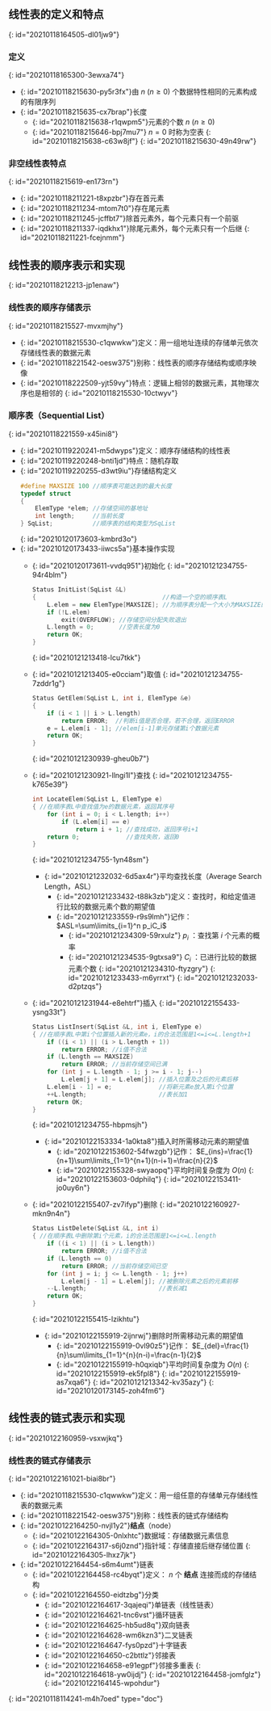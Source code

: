 ## 线性表的定义和特点
{: id="20210118164505-dl01jw9"}

### 定义
{: id="20210118165300-3ewxa74"}

- {: id="20210118215630-py5r3fx"}由 $n\ (n\geq0)$ 个数据特性相同的元素构成的有限序列
- {: id="20210118215635-cx7brap"}长度
  - {: id="20210118215638-r1qwpm5"}元素的个数 $n\ (n\geq 0)$
  - {: id="20210118215646-bpj7mu7"} $n=0$ 时称为空表
  {: id="20210118215638-c63w8jf"}
{: id="20210118215630-49n49rw"}

### 非空线性表特点
{: id="20210118215619-en173rn"}

- {: id="20210118211221-t8xpzbr"}存在首元素
- {: id="20210118211234-mtom7t0"}存在尾元素
- {: id="20210118211245-jcffbt7"}除首元素外，每个元素只有一个前驱
- {: id="20210118211337-iqdkhx1"}除尾元素外，每个元素只有一个后继
{: id="20210118211221-fcejnmm"}

## 线性表的顺序表示和实现
{: id="20210118212213-jp1enaw"}

### 线性表的顺序存储表示
{: id="20210118215527-mvxmjhy"}

- {: id="20210118215530-c1qwwkw"}定义：用一组地址连续的存储单元依次存储线性表的数据元素
- {: id="20210118221542-oesw375"}别称：线性表的顺序存储结构或顺序映像
- {: id="20210118222509-yjt59vy"}特点：逻辑上相邻的数据元素，其物理次序也是相邻的
{: id="20210118215530-10ctwyv"}

### 顺序表（Sequential List）
{: id="20210118221559-x45ini8"}

- {: id="20210119220241-m5dwyps"}定义：顺序存储结构的线性表
- {: id="20210119220248-bnti1jd"}特点：随机存取
- {: id="20210119220255-d3wt9iu"}存储结构定义
  ```cpp
  #define MAXSIZE 100 //顺序表可能达到的最大长度
  typedef struct
  {
      ElemType *elem; //存储空间的基地址
      int length;     //当前长度
  } SqList;           //顺序表的结构类型为SqList
  ```
  {: id="20210120173603-kmbrd3o"}
- {: id="20210120173433-iiwcs5a"}基本操作实现
  - {: id="20210120173611-vvdq951"}初始化
    {: id="20210121234755-94r4blm"}

    ```cpp
    Status InitList(SqList &L)
    {                                   //构造一个空的顺序表L
        L.elem = new ElemType[MAXSIZE]; //为顺序表分配一个大小为MAXSIZE的数组空间
        if (!L.elem)
            exit(OVERFLOW); //存储空间分配失败退出
        L.length = 0;       //空表长度为0
        return OK;
    }
    ```
    {: id="20210121213418-lcu7tkk"}
  - {: id="20210121213405-e0cciam"}取值
    {: id="20210121234755-7zddr1g"}

    ```cpp
    Status GetElem(SqList L, int i, ElemType &e)
    {
        if (i < 1 || i > L.length)
            return ERROR;  //判断i值是否合理，若不合理，返回ERROR
        e = L.elem[i - 1]; //elem[i-1]单元存储第i个数据元素
        return OK;
    }
    ```
    {: id="20210121230939-gheu0b7"}
  - {: id="20210121230921-llngi1l"}查找
    {: id="20210121234755-k765e39"}

    ```cpp
    int LocateElem(SqList L, ElemType e)
    { //在顺序表L中查找值为e的数据元素，返回其序号
        for (int i = 0; i < L.length; i++)
            if (L.elem[i] == e)
                return i + 1; //查找成功，返回序号i+1
        return 0;             //查找失败，返回0
    }
    ```
    {: id="20210121234755-1yn48sm"}

    - {: id="20210121232032-6d5ax4r"}平均查找长度（Average Search Length，ASL）
      - {: id="20210121233432-t88k3zb"}定义：查找时，和给定值进行比较的数据元素个数的期望值
      - {: id="20210121233559-r9s9lmh"}记作： $ASL=\sum\limits_{i=1}^n p_iC_i$ 
        - {: id="20210121234309-59rxulz"} $p_i$ ：查找第 $i$ 个元素的概率
        - {: id="20210121234535-9gtxsa9"} $C_i$ ：已进行比较的数据元素个数
        {: id="20210121234310-ftyzgry"}
      {: id="20210121233433-m6yrrxt"}
    {: id="20210121232033-d2ptzqs"}
  - {: id="20210121231944-e8ehtrf"}插入
    {: id="20210122155433-ysng33t"}

    ```cpp
    Status ListInsert(SqList &L, int i, ElemType e)
    { //在顺序表L中第i个位置插入新的元素e，i的合法范围是1<=i<=L.length+1
        if ((i < 1) || (i > L.length + 1))
            return ERROR; //i值不合法
        if (L.length == MAXSIZE)
            return ERROR; //当前存储空间已满
        for (int j = L.length - 1; j >= i - 1; j--)
            L.elem[j + 1] = L.elem[j]; //插入位置及之后的元素后移
        L.elem[i - 1] = e;             //将新元素e放入第i个位置
        ++L.length;                    //表长加1
        return OK;
    }
    ```
    {: id="20210121234755-hbpmsjh"}

    - {: id="20210122153334-1a0kta8"}插入时所需移动元素的期望值
      - {: id="20210122153602-54fwzgb"}记作： $E_{ins}=\frac{1}{n+1}\sum\limits_{1=1}^{n+1}(n-i+1)=\frac{n}{2}$
      - {: id="20210122155328-swyaopq"}平均时间复杂度为 $O(n)$
      {: id="20210122153603-0dphilq"}
    {: id="20210122153411-jo0uy6n"}
  - {: id="20210122155407-zv7ifyp"}删除
    {: id="20210122160927-mkn9n4n"}

    ```cpp
    Status ListDelete(SqList &L, int i)
    { //在顺序表L中删除第i个元素，i的合法范围是1<=i<=L.length
        if ((i < 1) || (i > L.length))
            return ERROR; //i值不合法
        if (L.length == 0)
            return ERROR; //当前存储空间已空
        for (int j = i; j <= L.length - 1; j++)
            L.elem[j - 1] = L.elem[j]; //被删除元素之后的元素前移
        --L.length;                    //表长减1
        return OK;
    }
    ```
    {: id="20210122155415-lzikhtu"}

    - {: id="20210122155919-2ijnrwj"}删除时所需移动元素的期望值
      - {: id="20210122155919-0vl90z5"}记作： $E_{del}=\frac{1}{n}\sum\limits_{1=1}^{n}(n-i)=\frac{n-1}{2}$
      - {: id="20210122155919-h0qxiqb"}平均时间复杂度为 $O(n)$
      {: id="20210122155919-ek5fpl8"}
    {: id="20210122155919-as7xqa6"}
  {: id="20210121213342-kv35azy"}
{: id="20210120173145-zoh4fm6"}

## 线性表的链式表示和实现
{: id="20210122160959-vsxwjkq"}

### 线性表的链式存储表示
{: id="20210122161021-biai8br"}

- {: id="20210118215530-c1qwwkw"}定义：用一组任意的存储单元存储线性表的数据元素
- {: id="20210118221542-oesw375"}别称：线性表的链式存储结构
- {: id="20210122164250-nvjl1y2"}**结点**（node）
  - {: id="20210122164305-0nlxhtc"}数据域：存储数据元素信息
  - {: id="20210122164317-s6j0znd"}指针域：存储直接后继存储位置
  {: id="20210122164305-lhxz7jk"}
- {: id="20210122164454-s6m4umt"}链表
  - {: id="20210122164458-rc4byqt"}定义： $n$ 个 **结点** 连接而成的存储结构
  - {: id="20210122164550-eidtzbg"}分类
    - {: id="20210122164617-3qajeqi"}单链表（线性链表）
    - {: id="20210122164621-tnc6vst"}循环链表
    - {: id="20210122164625-hb5ud8q"}双向链表
    - {: id="20210122164628-wm6kzn3"}二叉链表
    - {: id="20210122164647-fys0pzd"}十字链表
    - {: id="20210122164650-c2bttlz"}邻接表
    - {: id="20210122164658-e91egpf"}邻接多重表
    {: id="20210122164618-yw0ijdj"}
  {: id="20210122164458-jomfglz"}
{: id="20210122164145-wpohdur"}


{: id="20210118114241-m4h7oed" type="doc"}

